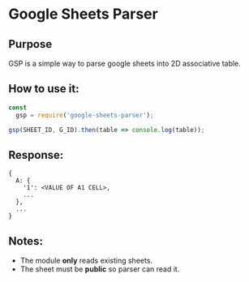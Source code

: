 # Google Sheets Parser
## Purpose
GSP is a simple way to parse google sheets into 2D associative table.

## How to use it:
```js
const
  gsp = require('google-sheets-parser');

gsp(SHEET_ID, G_ID).then(table => console.log(table));
```

## Response:
```
{
  A: {
    '1': <VALUE OF A1 CELL>,
    ...
  },
  ...
}
```

## Notes:
- The module **only** reads existing sheets.
- The sheet must be **public** so parser can read it.
